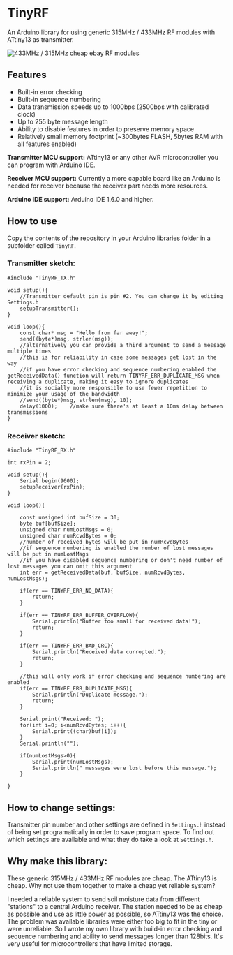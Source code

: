 # TinyRF

An Arduino library for using generic 315MHz / 433MHz RF modules with ATtiny13 as transmitter.

![433MHz / 315MHz cheap ebay RF modules](https://repository-images.githubusercontent.com/293609741/4b910480-f297-11ea-96e6-fd41628b4086)

## Features
* Built-in error checking
* Built-in sequence numbering
* Data transmission speeds up to 1000bps (2500bps with calibrated clock)
* Up to 255 byte message length
* Ability to disable features in order to preserve memory space
* Relatively small memory footprint (~300bytes FLASH, 5bytes RAM with all features enabled)

**Transmitter MCU support:** ATtiny13 or any other AVR microcontroller you can program with Arduino IDE.

**Receiver MCU support:** Currently a more capable board like an Arduino is needed for receiver because the receiver part needs more resources.

**Arduino IDE support:** Arduino IDE 1.6.0 and higher.

## How to use
Copy the contents of the repository in your Arduino libraries folder in a subfolder called `TinyRF`.

### Transmitter sketch:
```
#include "TinyRF_TX.h"

void setup(){
	//Transmitter default pin is pin #2. You can change it by editing Settings.h
	setupTransmitter();
}

void loop(){
	const char* msg = "Hello from far away!";
	send((byte*)msg, strlen(msg));
	//alternatively you can provide a third argument to send a message multiple times
	//this is for reliability in case some messages get lost in the way
	//if you have error checking and sequence numbering enabled the getReceivedData() function will return TINYRF_ERR_DUPLICATE_MSG when receiving a duplicate, making it easy to ignore duplicates
	//it is socially more responsible to use fewer repetition to minimize your usage of the bandwidth
	//send((byte*)msg, strlen(msg), 10);
	delay(1000);	//make sure there's at least a 10ms delay between transmissions
}
```

### Receiver sketch:
```
#include "TinyRF_RX.h"

int rxPin = 2;

void setup(){
	Serial.begin(9600);
	setupReceiver(rxPin);
}

void loop(){

	const unsigned int bufSize = 30;
	byte buf[bufSize];
	unsigned char numLostMsgs = 0;
	unsigned char numRcvdBytes = 0;
	//number of received bytes will be put in numRcvdBytes
	//if sequence numbering is enabled the number of lost messages will be put in numLostMsgs
	//if you have disabled sequence numbering or don't need number of lost messages you can omit this argument
	int err = getReceivedData(buf, bufSize, numRcvdBytes, numLostMsgs);

	if(err == TINYRF_ERR_NO_DATA){
		return;
	}

	if(err == TINYRF_ERR_BUFFER_OVERFLOW){
		Serial.println("Buffer too small for received data!");
		return;
	}

	if(err == TINYRF_ERR_BAD_CRC){
		Serial.println("Received data curropted.");
		return;
	}

	//this will only work if error checking and sequence numbering are enabled
	if(err == TINYRF_ERR_DUPLICATE_MSG){
		Serial.println("Duplicate message.");
		return;
	}

	Serial.print("Received: ");
	for(int i=0; i<numRcvdBytes; i++){
		Serial.print((char)buf[i]);
	}
	Serial.println("");

	if(numLostMsgs>0){
		Serial.print(numLostMsgs);
		Serial.println(" messages were lost before this message.");
	}
	
}
```

## How to change settings:
Transmitter pin number and other settings are defined in `Settings.h` instead of being set programatically in order to save program space. To find out which settings are available and what they do take a look at `Settings.h`. 

## Why make this library:
These generic 315MHz / 433MHz RF modules are cheap. The ATtiny13 is cheap. Why not use them together to make a cheap yet reliable system? 

I needed a reliable system to send soil moisture data from different "stations" to a central Arduino receiver. The station needed to be as cheap as possible and use as little power as possible, so ATtiny13 was the  choice. The problem was available libraries were either too big to fit in the tiny or were unreliable. So I wrote my own library with build-in error checking and sequence numbering and ability to send messages longer than 128bits. It's very useful for microcontrollers that have limited storage.